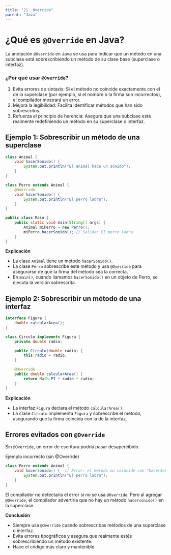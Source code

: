 ```yaml
---
title: "21. Override"
parent: "Java"
---
```



¿Qué es `@Override` en Java?
==========================

La anotación `@Override` en Java se usa para indicar que un método en una subclase está sobrescribiendo un método de su clase base (superclase o interfaz).

### ¿Por qué usar `@Override`?
1. Evita errores de sintaxis: Si el método no coincide exactamente con el de la superclase (por ejemplo, si el nombre o la firma son incorrectos), el compilador mostrará un error.
2. Mejora la legibilidad: Facilita identificar métodos que han sido sobrescritos.
3. Refuerza el principio de herencia: Asegura que una subclase está realmente redefiniendo un método en su superclase o interfaz.


Ejemplo 1: Sobrescribir un método de una superclase
---------------------------------------------------

```java
class Animal {
    void hacerSonido() {
        System.out.println("El animal hace un sonido");
    }
}

class Perro extends Animal {
    @Override
    void hacerSonido() {
        System.out.println("El perro ladra");
    }
}

public class Main {
    public static void main(String[] args) {
        Animal miPerro = new Perro();
        miPerro.hacerSonido(); // Salida: El perro ladra
    }
}

```
**Explicación**

- La clase `Animal` tiene un método `hacerSonido()`.
- La clase `Perro` sobrescribe este método y usa `@Override`  para asegurarse de que la firma del método sea la correcta.
- En `main()`, cuando llamamos `hacerSonido()` en un objeto de Perro, se ejecuta la versión sobrescrita.


Ejemplo 2: Sobrescribir un método de una interfaz
-------------------------------------------------
```java
interface Figura {
    double calcularArea();
}

class Circulo implements Figura {
    private double radio;

    public Circulo(double radio) {
        this.radio = radio;
    }

    @Override
    public double calcularArea() {
        return Math.PI * radio * radio;
    }
}
```
**Explicación**

- La interfaz `Figura` declara el método `calcularArea()`.
- La clase `Circulo` implementa `Figura` y sobrescribe el método, asegurando que la firma coincida con la de la interfaz.


Errores evitados con `@Override`
--------------------------------

Sin `@Override`, un error de escritura podría pasar desapercibido.

Ejemplo incorrecto (sin @Override)
```java
class Perro extends Animal {
    void hacersonido() {  // Error: el método no coincide con "hacerSonido()"
        System.out.println("El perro ladra");
    }
}
```

El compilador no detectaría el error si no se usa `@Override`. Pero al agregar `@Override`, el compilador advertiría que no hay un método `hacersonido()` en la superclase.

**Conclusión**

- Siempre usa `@Override` cuando sobrescribas métodos de una superclase o interfaz.
- Evita errores tipográficos y asegura que realmente estés sobrescribiendo un método existente.
- Hace el código más claro y mantenible.
